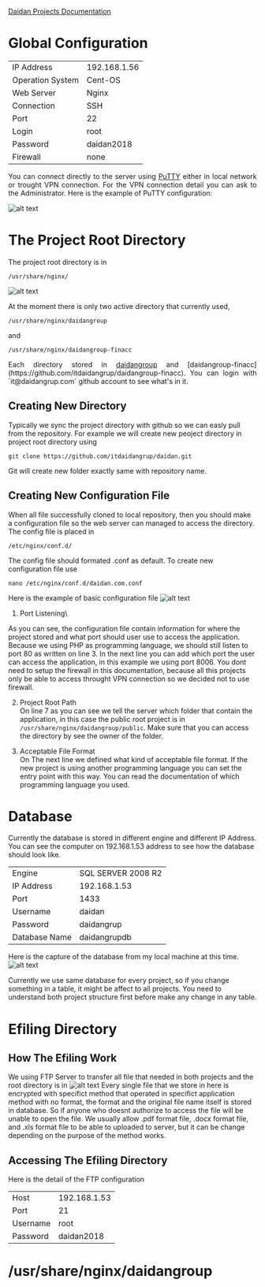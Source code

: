 [Daidan Projects Documentation](https://github.com/dennykharyan/daidan-documentation "Daidan Projects Documentation")


# Global Configuration
<table>
    <tr><td>IP Address</td><td>192.168.1.56</td></tr>
    <tr><td>Operation System</td><td>Cent-OS</td></tr>
    <tr><td>Web Server</td><td>Nginx</td></tr>
    <tr><td>Connection</td><td>SSH</td></tr>
    <tr><td>Port</td><td>22</td></tr>
    <tr><td>Login</td><td>root</td></tr>
    <tr><td>Password</td><td>daidan2018</td></tr>
    <tr><td>Firewall</td><td>none</td></tr>
</table>

<p style="text-align: justify; text-justify: inter-word;">
You can connect directly to the server using <a href="https://www.chiark.greenend.org.uk/~sgtatham/putty/latest.html">PuTTY</a> either in local network or trought VPN connection. For the VPN connection detail you can ask to the Administrator. Here is the example of PuTTY configuration:
</p>


![alt text](/img/putty-configuration.png "putty configuration")

# The Project Root Directory
The project root directory is in 
```
/usr/share/nginx/
```
![alt text](/img/project-root.png "project root")

At the moment there is only two active directory that currently used, 
```
/usr/share/nginx/daidangroup
```
and
```
/usr/share/nginx/daidangroup-finacc
```

<p style="text-align: justify; text-justify: inter-word;">
Each directory stored in <a href="https://github.com/itdaidangrup/daidangroup">daidangroup</a> and [daidangroup-finacc] (https://github.com/itdaidangrup/daidangroup-finacc). You can login with `it@daidangrup.com` github account to see what's in it.
</p>


## Creating New Directory
Typically we sync the project directory with github so we can easly pull from the repository. For example we will create new peoject directory in project root directory using 

```
git clone https://github.com/itdaidangrup/daidan.git
```

Git will create new folder exactly same with repository name.

## Creating New Configuration File
When all file successfully cloned to local repository, then you should make a configuration file so the web server can managed to access the directory. The config file is placed in 

```
/etc/nginx/conf.d/
```

The config file should formated .conf as default. To create new configuration file use

```
nano /etc/nginx/conf.d/daidan.com.conf
```

Here is the example of basic configuration file
![alt text](/img/conf-d-example.PNG "Config file example")

1. Port Listening\
<p class="text-justify">
As you can see, the configuration file contain information for where the project stored and what port should user use to access the application. Because we using PHP as programming language, we should still listen to port 80 as written on line 3. In the next line you can add which port the user can access the application, in this example we using port 8006. You dont need to setup the firewall in this documentation, because all this projects only be able to access throught VPN connection so we decided not to use firewall. 
</p>

2. Project Root Path\
On line 7 as you can see we tell the server which folder that contain the application, in this case the public root project is in `/usr/share/nginx/daidangroup/public`. Make sure that you can access the directory by see the owner of the folder.

3. Acceptable File Format\
On The next line we defined what kind of acceptable file format. If the new project is using another programming language you can set the entry point with this way. You can read the documentation of which programming language you used.

# Database
Currently the database is stored in different engine and different IP Address. You can see the computer on 192.168.1.53 address to see how the database should look like.
<table>
    <tr><td>Engine</td><td>SQL SERVER 2008 R2</td></tr>
    <tr><td>IP Address</td><td>192.168.1.53</td></tr>
    <tr><td>Port</td><td>1433</td></tr>
    <tr><td>Username</td><td>daidan</td></tr>
    <tr><td>Password</td><td>daidangrup</td></tr>
    <tr><td>Database Name</td><td>daidangrupdb</td></tr>
</table>

Here is the capture of the database from my local machine at this time.
![alt text](/img/databases.PNG "Database")

Currently we use same database for every project, so if you change something in a table, it might be affect to all projects. You need to understand both project structure first before make any change in any table.

# Efiling Directory
## How The Efiling Work
We using FTP Server to transfer all file that needed in both projects and the root directory is in
![alt text](/img/ftp-root.png "FTP Root Directory")
Every single file that we store in here is encrypted with specifict method that operated in specifict application method with no format, the format and the original file name itself is stored in database. So if anyone who doesnt authorize to access the file will be unable to open the file. We usually allow .pdf format file, .docx format file, and .xls format file to be able to uploaded to server, but it can be change depending on the purpose of the method works.
## Accessing The Efiling Directory
Here is the detail of the FTP configuration
<table>
    <tr><td>Host</td><td>192.168.1.53</td></tr>
    <tr><td>Port</td><td>21</td></tr>
    <tr><td>Username</td><td>root</td></tr>
    <tr><td>Password</td><td>daidan2018</td></tr>
</table>

# /usr/share/nginx/daidangroup